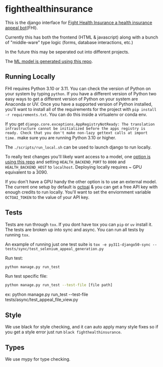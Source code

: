 # fighthealthinsurance

This is the django interface for [Fight Health Insurance a health insurance appeal bot](https://www.fighthealthinsurance.com/)(FHI).

Currently this has both the frontend (HTML & javascript) along with a bunch of "middle-ware" type logic (forms, database interactions, etc.)

In the future this may be seperated out into different projects.

The [ML model is generated using this repo](https://github.com/totallylegitco/healthinsurance-llm).

## Running Locally

FHI requires Python 3.10 or 3.11. You can check the version of Python on your system by typing `python`. If you have a different version of Python two easy ways to get a different version of Python on your system are Anaconda or UV. Once you have a supported version of Python installed, you'll want to install all of the requirements for the project with `pip install -r requirements.txt`. You can do this inside a virtualenv or conda env.

If you get `django.core.exceptions.AppRegistryNotReady: The translation infrastructure cannot be initialized before the apps registry is ready. Check that you don't make non-lazy gettext calls at import time.` make sure you are running Python 3.10 or higher.

The `./scripts/run_local.sh` can be used to launch django to run locally.

To really test changes you'll likely want access to a model, one [option is using this repo](https://github.com/totallylegitco/healthinsurance-llm) and setting `HEALTH_BACKEND_PORT` to `8000` and `HEALTH_BACKEND_HOST` to `localhost`. Deploying locally requires ~ GPU equivalent to a 3090.

If you don't have a GPU handy the other option is to use an external model. The current one setup by default is [octoai](https://octoai.cloud/) & you can get a free API key with enough credits to run locally. You'll want to set the enviornment variable `OCTOAI_TOKEN` to the value of your API key.

## Tests

Tests are run through `tox`. If you dont have tox you can `pip` or `uv` install it. The tests are broken up into sync and async. You can run all tests by running `tox`.

An example of running just one test suite is `tox -e py311-django50-sync -- tests/sync/test_selenium_appeal_generation.py`


Run test:

```bash
python manage.py run_test
```

Run test specific file:
```bash
python manage.py run_test --test-file [file path]
```
ex: python manage.py run_test --test-file tests/async/test_appeal_file_view.py


## Style

We use black for style checking, and it can auto apply many style fixes so if you get a style error just run `black fighthealthinsurance`.

## Types

We use mypy for type checking.
